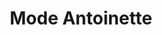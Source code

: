---
address: Gijsbrecht van Amstelstraat 111
title: Mode Antoinette
city: Hilversum
zip: 1214 AW
country: Netherlands
lat: 52.215839
lng: 5.171179
phone: 035 6242797
email: mode.antoinette@gmalil.com
url: 
---